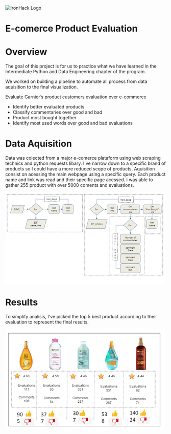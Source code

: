 ![IronHack Logo](https://s3-eu-west-1.amazonaws.com/ih-materials/uploads/upload_d5c5793015fec3be28a63c4fa3dd4d55.png)

# E-comerce Product Evaluation

# Overview

The goal of this project is for us to practice what we have learned in the Intermediate Python and Data Engineering chapter of the program. 

We worked on building a pipeline to automate all process from data aquisition to the final visualization.

Evaluate Garnier’s product   customers evaluation over e-commerce

* Identify better evaluated products
* Classify commentaries over good and bad
* Product most bought together
* Identify most used words over good and bad evaluations

# Data Aquisition

Data was colected from a major e-comerce plataform using web scraping technics and  python requests libary. I've narrow down to a specific brand of products so I could have a more reduced scope of products. Aquisition consist on acessing the main webpage using a specific query. Each product name and link was read and their specific page acessed. I was able to gather 255 product with over 5000 coments and evaluations.

<img src="./image/Data_scrapping_flow.PNG" alt="Data flow" width="500"/>

# Results

To simplify analisis, I've picked the top 5 best product according to their evaluation to represent the final results.

<img src="./image/results.PNG" alt="Data flow" width="500"/>
